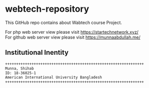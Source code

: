 # webtech-repository
This GitHub repo contains about Wabtech course Project.

For php web server view please visit https://startechnetwork.xyz/ </br>
For github web server view please visit https://munnaabdullah.me/

## Institutional Inentity
```bash
+++++++++++++++++++++++++++++++++++++++++++++++++++++++++++++++
Munna, Shihab
ID: 18-36025-1
American International University Bangladesh
+++++++++++++++++++++++++++++++++++++++++++++++++++++++++++++++
```
